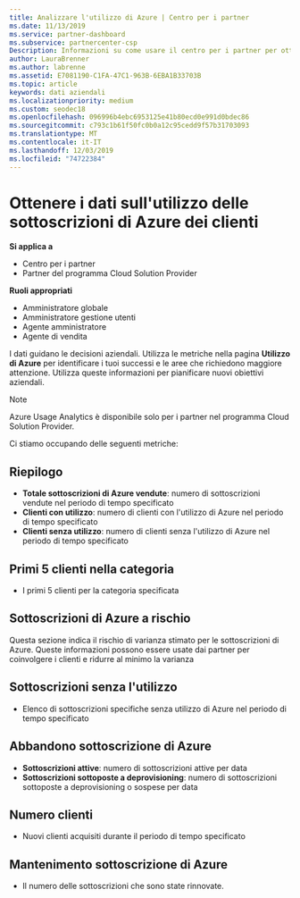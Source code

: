 ```yaml
---
title: Analizzare l'utilizzo di Azure | Centro per i partner
ms.date: 11/13/2019
ms.service: partner-dashboard
ms.subservice: partnercenter-csp
Description: Informazioni su come usare il centro per i partner per ottenere i dati sull'utilizzo delle sottoscrizioni di Azure dei clienti.
author: LauraBrenner
ms.author: labrenne
ms.assetid: E7081190-C1FA-47C1-963B-6EBA1B33703B
ms.topic: article
keywords: dati aziendali
ms.localizationpriority: medium
ms.custom: seodec18
ms.openlocfilehash: 096996b4ebc6953125e41b80ecd0e991d0bdec86
ms.sourcegitcommit: c793c1b61f50fc0b0a12c95cedd9f57b31703093
ms.translationtype: MT
ms.contentlocale: it-IT
ms.lasthandoff: 12/03/2019
ms.locfileid: "74722384"
---
```

# <a name="get-data-about-the-usage-of-your-customers-azure-subscriptions"></a>Ottenere i dati sull'utilizzo delle sottoscrizioni di Azure dei clienti

**Si applica a**

- Centro per i partner
- Partner del programma Cloud Solution Provider

**Ruoli appropriati**

- Amministratore globale
- Amministratore gestione utenti
- Agente amministratore
- Agente di vendita

I dati guidano le decisioni aziendali. Utilizza le metriche nella pagina **Utilizzo di Azure** per identificare i tuoi successi e le aree che richiedono maggiore attenzione. Utilizza queste informazioni per pianificare nuovi obiettivi aziendali.

> [!NOTE]
> Azure Usage Analytics è disponibile solo per i partner nel programma Cloud Solution Provider.

Ci stiamo occupando delle seguenti metriche:

## <a name="summary"></a>Riepilogo

- **Totale sottoscrizioni di Azure vendute**: numero di sottoscrizioni vendute nel periodo di tempo specificato  
- **Clienti con utilizzo**: numero di clienti con l'utilizzo di Azure nel periodo di tempo specificato  
- **Clienti senza utilizzo**: numero di clienti senza l'utilizzo di Azure nel periodo di tempo specificato  

## <a name="top-5-customers-in-category"></a>Primi 5 clienti nella categoria

- I primi 5 clienti per la categoria specificata  

## <a name="azure-subscriptions-at-risk"></a>Sottoscrizioni di Azure a rischio

Questa sezione indica il rischio di varianza stimato per le sottoscrizioni di Azure. Queste informazioni possono essere usate dai partner per coinvolgere i clienti e ridurre al minimo la varianza

## <a name="subscriptions-without-usage"></a>Sottoscrizioni senza l'utilizzo

- Elenco di sottoscrizioni specifiche senza utilizzo di Azure nel periodo di tempo specificato  

## <a name="azure-subscription-churn"></a>Abbandono sottoscrizione di Azure

- **Sottoscrizioni attive**: numero di sottoscrizioni attive per data  
- **Sottoscrizioni sottoposte a deprovisioning**: numero di sottoscrizioni sottoposte a deprovisioning o sospese per data  

## <a name="customer-count"></a>Numero clienti

- Nuovi clienti acquisiti durante il periodo di tempo specificato  

## <a name="azure-subscription-retention"></a>Mantenimento sottoscrizione di Azure

- Il numero delle sottoscrizioni che sono state rinnovate.

